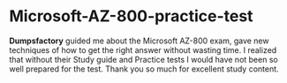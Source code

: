 # Microsoft-AZ-800-practice-test
**Dumpsfactory** guided me about the Microsoft AZ-800 exam, gave new techniques of how to get the right answer without wasting time. I realized that without their Study guide and Practice tests I would have not been so well prepared for the test. Thank you so much for excellent study content.
